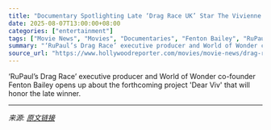 ```yaml
---
title: "Documentary Spotlighting Late ‘Drag Race UK’ Star The Vivienne Sets Premiere Date, EP Remembers Queen as a “Bright Light” (Exclusive)"
date: 2025-08-07T13:00:00+08:00
categories: ["entertainment"]
tags: ["Movie News", "Movies", "Documentaries", "Fenton Bailey", "RuPaul", "RuPaul's Drag Race"]
summary: "‘RuPaul’s Drag Race’ executive producer and World of Wonder co-founder Fenton Bailey opens up about the forthcoming project 'Dear Viv' that will honor the late winner."
source_url: "https://www.hollywoodreporter.com/movies/movie-news/drag-race-uk-the-vivienne-doc-premiere-fenton-baily-interview-1236336428/"
---
```


‘RuPaul’s Drag Race’ executive producer and World of Wonder co-founder Fenton Bailey opens up about the forthcoming project 'Dear Viv' that will honor the late winner.

---

*来源: [原文链接](https://www.hollywoodreporter.com/movies/movie-news/drag-race-uk-the-vivienne-doc-premiere-fenton-baily-interview-1236336428/)*
